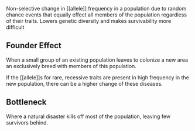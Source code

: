 Non-selective change in [[allele]] frequency in a population due to random chance events that equally effect all members of the population regardless of their traits. Lowers genetic diversity and makes survivability more difficult

## Founder Effect
When a small group of an existing population leaves to colonize a new area an exclusively breed with members of this population.

If the [[allele]]s for rare, recessive traits are present in high frequency in the new population, there can be a higher change of these diseases.

## Bottleneck
Where a natural disaster kills off most of the population, leaving few survivors behind.